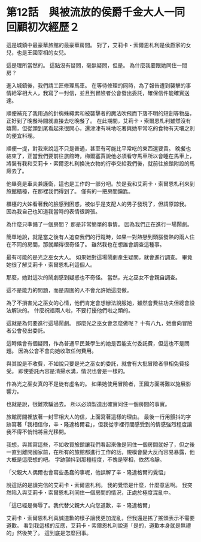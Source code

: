 # 第12話　與被流放的侯爵千金大人一同回顧初次經歷２

這是城鎮中最豪華旅館的最豪華房間。
對了，艾莉卡・索爾恩札利是侯爵家的女兒，也是王國宰相的女兒。

這是理所當然的。
這點沒有疑問，毫無疑問，但是。
為什麼我要跟她同住一間房？

進入城鎮後，我們請工匠修理馬車。
在等待修理的同時，為了報告遭到襲擊的事情給宰相大人，我寫了一封信，並且到冒險者公會發出委託，確保信件能確實送達。

順便補充了我用過的針蜘蛛繩索和被襲擊者的魔法吹飛而下落不明的短劍等物品，正好到了晚餐時間就直接去吃晚餐了。
在此期間，艾莉卡・索爾恩札利雖然沒有嬉鬧，但從頭到尾看起來很開心，還津津有味地吃著與她平常吃的食物有天壤之別的便宜料理。

順便一提，對我來說這不只是普通，甚至有可能比平常吃的東西還要貴。
晚餐也結束了，正當我們要前往旅館時，梅爾塞賈說他必須看守馬車所以會睡在馬車上，將裝有我和艾莉卡・索爾恩札利換洗衣物的行李交給我們後，就前往旅館附設的馬廄去了。

他畢竟是車夫兼護衛，這也是工作的一部分吧。於是我和艾莉卡・索爾恩札利來到旅館櫃檯，在那裡我們得到了。
僅有的一把房間鑰匙。

櫃檯的大姊看著我的臉感到困惑，被似乎是支配人的男子發現了，但請原諒我。
因為我自己也知道我當時的表情很誇張。

為什麼只準備了一個房間？
那是非常簡單的事情。
因為我們正在進行一場鬧劇。

簡單地說，就是當之後有人追查我們的行蹤時，如果一對熱戀到頭腦發熱的兩人住在不同的房間，那就顯得很奇怪了。
雖然我也在想誰會調查這種事。

最有可能的是光之巫女大人。
如果她對這場鬧劇產生疑問，就會進行調查。
畢竟她很了解艾莉卡・索爾恩札利這個人。

那麼，她對這次的鬧劇感到疑惑也不奇怪。
當然，光之巫女不會親自調查。

這不是能力的問題，而是周圍的人不會允許她這麼做。

為了不損害光之巫女的心情，他們肯定會想辦法說服她，雖然會費些功夫但總會設法解決的。
什麼祝福兩人啦，不要打擾他們啦之類的。

這就是為何要進行這場鬧劇。
那麼光之巫女會怎麼做呢？
十有八九，她會向冒險者公會發出委託。

這時候會有個疑問，作為普通平民兼學生的她是否能支付委託費，但這也不是問題。
因為公會不會向她收取任何費用。

與其說是不收費，不如說只要是光之巫女的委託，就會有大批冒險者爭相免費接受。
即使委託內容是清掃水溝，情況也會是一樣的。

作為光之巫女真的不是徒有虛名的。
如果她使用冒險者，王國方面將難以施展影響力。

也就是說，很難欺騙過去。
所以必須製造出確實同住一個房間的事實。

旅館房間裡放著一封宰相大人的信，上面寫著這樣的理由。
最後一行用顫抖的字跡寫著「我相信你，辛・隆達格爾君」，但我從字裡行間感受到的情感強烈程度讓我不得不悄悄將目光移開。

我想，與其寫這些，不如收買旅館讓我們看起來像是同住一個房間就好了，但之後一直到離開國家前，在所有的旅館都進行工作的話，規模會變大反而容易暴露，他大概是這麼想的吧。
字跡顫抖到那種程度，不愧是宰相，依然冷靜。

「父親大人偶爾也會寫些愚蠢的事呢，他誤解了辛・隆達格爾的覺悟」

說這話的是讀完信的艾莉卡・索爾恩札利。
我的覺悟是什麼，什麼意思啊。
我突然陷入與艾莉卡・索爾恩札利同住一個房間的情況，正處於極度混亂中。

「這已經是侮辱了。我代替父親大人向您道歉，辛・隆達格爾」

艾莉卡・索爾恩札利真誠道歉的樣子讓我更加混亂，但我還是搖了搖頭表示不需要道歉。
看到我這樣的反應，艾莉卡・索爾恩札利說道「是的，道歉本身就是無禮的」然後笑了。
這到底是怎麼回事。